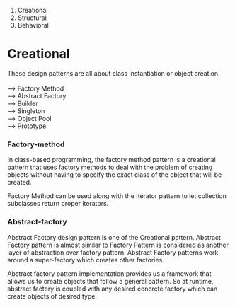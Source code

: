 

1. Creational
2. Structural
3. Behavioral

# Creational
These design patterns are all about class instantiation or object creation.<br /> <br /> 
  --> Factory Method <br />
  --> Abstract Factory <br />
  --> Builder  <br />
  --> Singleton <br />
  --> Object Pool <br />
  --> Prototype <br />

### Factory-method

In class-based programming, the factory method pattern is a creational pattern that uses factory methods to deal with the problem of creating objects without having to specify the exact class of the object that will be created.

Factory Method can be used along with the Iterator pattern to let collection subclasses return proper iterators.

### Abstract-factory

Abstract Factory design pattern is one of the Creational pattern. Abstract Factory pattern is almost similar to Factory Pattern is considered as another layer of abstraction over factory pattern. Abstract Factory patterns work around a super-factory which creates other factories.

Abstract factory pattern implementation provides us a framework that allows us to create objects that follow a general pattern. So at runtime, abstract factory is coupled with any desired concrete factory which can create objects of desired type.
